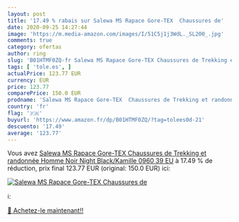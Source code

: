 ```yaml
---
layout: post
title: '17.49 % rabais sur Salewa MS Rapace Gore-TEX  Chaussures de'
date: 2020-09-25 14:27:44
image: 'https://m.media-amazon.com/images/I/51C5j1j3WdL._SL200_.jpg'
comments: true
category: ofertas
author: ring
slug: 'B01HTMF0ZQ-fr Salewa MS Rapace Gore-TEX Chaussures de Trekking et...'
tags: [ 'tole.es', ]
actualPrice: 123.77 EUR
currency: EUR
price: 123.77
comparePrice: 150.0 EUR
prodname: 'Salewa MS Rapace Gore-TEX  Chaussures de Trekking et randonnée Homme  Noir  Night Black/Kamille 0960   39 EU'
country: 'fr'
flag: '🇫🇷'
buyurl: 'https://www.amazon.fr/dp/B01HTMF0ZQ/?tag=tolees0d-21'
descuento: '17.49'
average: '123.77'
---
```


Vous avez [Salewa MS Rapace Gore-TEX  Chaussures de Trekking et randonnée Homme  Noir  Night Black/Kamille 0960   39 EU](https://www.amazon.fr/dp/B01HTMF0ZQ/?tag=tolees0d-21)  à  17.49 % de réduction, prix final  123.77 EUR (original: 150.0 EUR) ici:

[![Salewa MS Rapace Gore-TEX  Chaussures de](https://m.media-amazon.com/images/I/51C5j1j3WdL._SL200_.jpg)](https://www.amazon.fr/dp/B01HTMF0ZQ/?tag=tolees0d-21)

ℹ️:


[🛒 Achetez-le maintenant!!](https://www.amazon.fr/dp/B01HTMF0ZQ/?tag=tolees0d-21)
